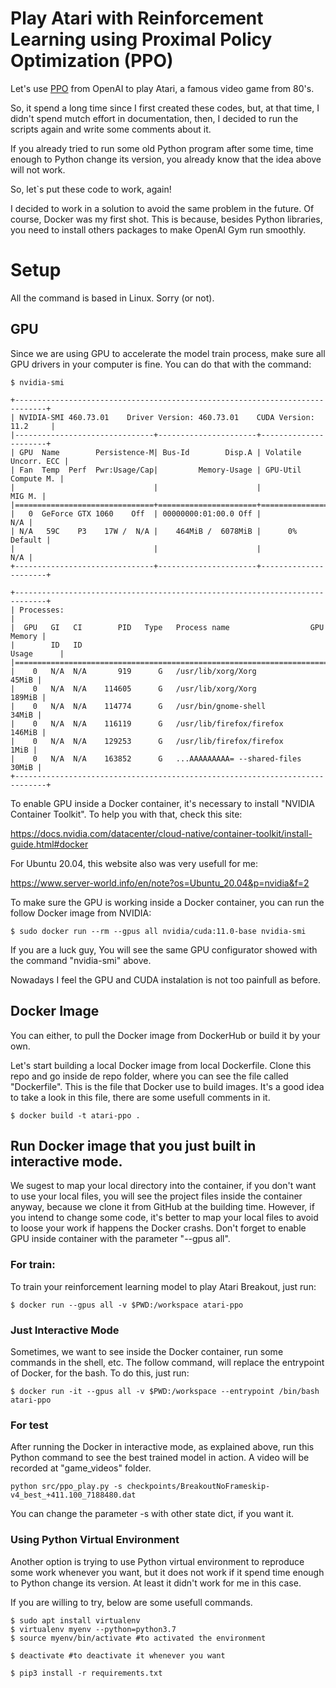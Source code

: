 # Play Atari with Reinforcement Learning using Proximal Policy Optimization (PPO)

Let's use [PPO](https://openai.com/blog/openai-baselines-ppo) from OpenAI to play Atari, a famous video game from 80's.

So, it spend a long time since I first created these codes, but, at that time, I didn't spend mutch effort in documentation, then, I decided to run the scripts again and write some comments about it.

If you already tried to run some old Python program after some time, time enough to Python change its version, you already know that the idea above will not work. 

So, let`s put these code to work, again!

I decided to work in a solution to avoid the same problem in the future. Of course, Docker was my first shot. This is because, besides Python libraries, you need to install others packages to make OpenAI Gym run smoothly.

# Setup

All the command is based in Linux. Sorry (or not).

## GPU
Since we are using GPU to accelerate the model train process, make sure all GPU drivers in your computer is fine. You can do that with the command:

```
$ nvidia-smi

+-----------------------------------------------------------------------------+
| NVIDIA-SMI 460.73.01    Driver Version: 460.73.01    CUDA Version: 11.2     |
|-------------------------------+----------------------+----------------------+
| GPU  Name        Persistence-M| Bus-Id        Disp.A | Volatile Uncorr. ECC |
| Fan  Temp  Perf  Pwr:Usage/Cap|         Memory-Usage | GPU-Util  Compute M. |
|                               |                      |               MIG M. |
|===============================+======================+======================|
|   0  GeForce GTX 1060    Off  | 00000000:01:00.0 Off |                  N/A |
| N/A   59C    P3    17W /  N/A |    464MiB /  6078MiB |      0%      Default |
|                               |                      |                  N/A |
+-------------------------------+----------------------+----------------------+
                                                                               
+-----------------------------------------------------------------------------+
| Processes:                                                                  |
|  GPU   GI   CI        PID   Type   Process name                  GPU Memory |
|        ID   ID                                                   Usage      |
|=============================================================================|
|    0   N/A  N/A       919      G   /usr/lib/xorg/Xorg                 45MiB |
|    0   N/A  N/A    114605      G   /usr/lib/xorg/Xorg                189MiB |
|    0   N/A  N/A    114774      G   /usr/bin/gnome-shell               34MiB |
|    0   N/A  N/A    116119      G   /usr/lib/firefox/firefox          146MiB |
|    0   N/A  N/A    129253      G   /usr/lib/firefox/firefox            1MiB |
|    0   N/A  N/A    163852      G   ...AAAAAAAAA= --shared-files       30MiB |
+-----------------------------------------------------------------------------+

```

To enable GPU inside a Docker container, it's necessary to install "NVIDIA Container Toolkit". To help you with that, check this site: 

https://docs.nvidia.com/datacenter/cloud-native/container-toolkit/install-guide.html#docker

For Ubuntu 20.04, this website also was very usefull for me: 

https://www.server-world.info/en/note?os=Ubuntu_20.04&p=nvidia&f=2


To make sure the GPU is working inside a Docker container, you can run the follow Docker image from NVIDIA:

```
$ sudo docker run --rm --gpus all nvidia/cuda:11.0-base nvidia-smi
```

If you are a luck guy, You will see the same GPU configurator showed with the command "nvidia-smi" above.

Nowadays I feel the GPU and CUDA instalation is not too painfull as before.


## Docker Image

You can either, to  pull the Docker image from DockerHub or build it by your own.

Let's start building a local Docker image from local Dockerfile. Clone this repo and go inside de repo folder, where you can see the file called "Dockerfile". This is the file that Docker use to build images. It's a good idea to take a look in this file, there are some usefull comments in it.

```
$ docker build -t atari-ppo .
```

## Run Docker image that you just built in interactive mode.

We sugest to map your local directory into the container, if you don't want to use your local files, you will see the project files inside the container anyway, because we clone it from GitHub at the building time. However, if you intend to change some code, it's better to map your local files to avoid to loose your work if happens the Docker crashs. Don't forget to enable GPU inside container with the parameter "--gpus all".


### For train:

To train your reinforcement learning model to play Atari Breakout, just run:

```
$ docker run --gpus all -v $PWD:/workspace atari-ppo
```

### Just Interactive Mode

Sometimes, we want to see inside the Docker container, run some commands in the shell, etc. The follow command, will replace the entrypoint of Docker, for the bash. To do this, just run:

```
$ docker run -it --gpus all -v $PWD:/workspace --entrypoint /bin/bash atari-ppo
```

### For test

After running the Docker in interactive mode, as explained above, run this Python command to see the best trained model in action. A video will be recorded at "game_videos" folder.

```
python src/ppo_play.py -s checkpoints/BreakoutNoFrameskip-v4_best_+411.100_7188480.dat 
```

You can change the parameter -s with other state dict, if you want it.


### Using Python Virtual Environment

Another option is trying to use Python virtual environment to reproduce some work whenever you want, but it does not work if it spend time enough to Python change its version. At least it didn't work for me in this case.

If you are willing to try, below are some usefull commands.


```
$ sudo apt install virtualenv
$ virtualenv myenv --python=python3.7
$ source myenv/bin/activate #to activated the environment

$ deactivate #to deactivate it whenever you want

$ pip3 install -r requirements.txt

```


